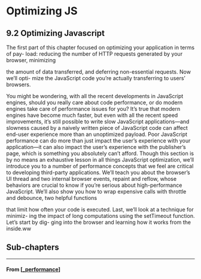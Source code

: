 # Optimizing JS

## **9.2 Optimizing Javascript**

The first part of this chapter focused on optimizing your application in terms of pay-
load: reducing the number of HTTP requests generated by your browser, minimizing

the amount of data transferred, and deferring non-essential requests. Now we’ll opti-
mize the JavaScript code you’re actually transferring to users’ browsers.

You might be wondering, with all the recent developments in JavaScript engines,
should you really care about code performance, or do modern engines take care of
performance issues for you? It’s true that modern engines have become much faster,
but even with all the recent speed improvements, it’s still possible to write slow
JavaScript applications—and slowness caused by a naively written piece of JavaScript
code can affect end-user experience more than an unoptimized payload. Poor
JavaScript performance can do more than just impact the user’s experience with your
application—it can also impact the user’s experience with the publisher’s page, which is
something you absolutely can’t afford.
Though this section is by no means an exhaustive lesson in all things JavaScript
optimization, we’ll introduce you to a number of performance concepts that we feel
are critical to developing third-party applications. We’ll teach you about the browser’s
UI thread and two internal browser events, repaint and reflow, whose behaviors are
crucial to know if you’re serious about high-performance JavaScript. We’ll also show
you how to wrap expensive calls with throttle and debounce, two helpful functions

that limit how often your code is executed. Last, we’ll look at a technique for minimiz-
ing the impact of long computations using the setTimeout function. Let’s start by dig-
ging into the browser and learning how it works from the inside.ww

## **Sub-chapters**

---

#### From [[_performance]]

[//begin]: # "Autogenerated link references for markdown compatibility"
[_performance]: ../_performance "9️⃣ Performance"
[//end]: # "Autogenerated link references"

